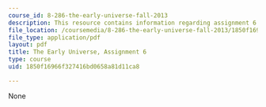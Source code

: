 ```yaml
---
course_id: 8-286-the-early-universe-fall-2013
description: This resource contains information regarding assignment 6.
file_location: /coursemedia/8-286-the-early-universe-fall-2013/1850f16966f327416bd0658a81d11ca8_MIT8_286F13_ps6.pdf
file_type: application/pdf
layout: pdf
title: The Early Universe, Assignment 6
type: course
uid: 1850f16966f327416bd0658a81d11ca8

---
```

None